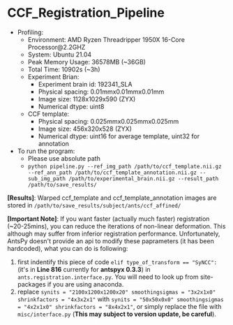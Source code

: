 # CCF_Registration_Pipeline
- Profiling:
  - Environment: AMD Ryzen Threadripper 1950X 16-Core Processor<span>@</span>2.2GHZ
  - System: Ubuntu 21.04
  - Peak Memory Usage: 36578MB (~36GB)
  - Total Time: 10902s (~3h)
  - Experiment Brian:
      - Experiment brain id: 192341_SLA
      - Physical spacing: 0.01mmx0.01mmx0.01mm
      - Image size: 1128x1029x590 (ZYX)
      - Numerical dtype: uint8
  - CCF template:
      - Physical spacing: 0.025mmx0.025mmx0.025mm
      - Image size: 456x320x528 (ZYX)
      - Numerical dtype: uint16 for average template, uint32 for annotation
- To run the program:
   - Please use absolute path
   - `python pipeline.py --ref_img_path /path/to/ccf_template.nii.gz --ref_ann_path /path/to/ccf_template_annotation.nii.gz --sub_img_path /path/to/experimental_brain.nii.gz --result_path /path/to/save_results/`

**[Results]**: Warped ccf_template and ccf_template_annotation images are stored in `/path/to/save_results/subject/ants/ccf_affined/`

**[Important Note]**: If you want faster (actually much faster) registration (~20-25mins), you can reduce the iterations of non-linear deformation. This although may suffer from inferior registration performance. Unfortunately, AntsPy doesn't provide an api to modify these paprameters (it has been hardcoded), what you can do is following:
  1. first indentify this piece of code `elif type_of_transform == "SyNCC":` (it's in **Line 816** currently for **antspyx 0.3.3**) in `ants.registration.interface.py`. You will need to look up from site-packages if you are using anaconda.
  2. replace `synits = "2100x1200x1200x20" smoothingsigmas = "3x2x1x0" shrinkfactors = "4x3x2x1"` with `synits = "50x50x0x0" smoothingsigmas = "4x2x1x0" shrinkfactors = "8x4x2x1"`, or simply replace the file with `misc/interface.py` (**This may subject to version update, be careful**).
